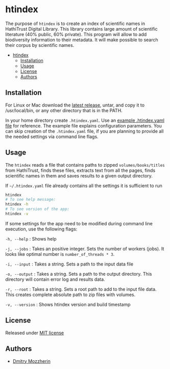 # htindex

The purpose of `htindex` is to create an index of scientific names in
HathiTrust Digital Library. This library contains large amount of scientific
literature (40% public, 60% private). This program will allow to add
biodiversity information to their metadata. It will make possible to search
their corpus by scientific names.

- [htindex](#htindex)
  - [Installation](#installation)
  - [Usage](#usage)
  - [License](#license)
  - [Authors](#authors)

## Installation

For Linux or Mac download the [latest release], untar, and copy it to /usr/local/bin,
or any other directory that is in the PATH.

In your home directory create `.htindex.yaml`. Use an [example .htindex.yaml file]
for reference. The example file explains configuration parameters. You can skip
creation of the `.htindex.yaml` file, if you are planning to provide all the
needed settings via command line flags.

## Usage

The `htindex` reads a file that contains paths to zipped
`volumes/books/titles` from HathiTrust, finds these files, extracts text from
all the pages, finds scientific names in them and saves results to a given
output directory.

If `~/.htindex.yaml` file already contains all the settings it is sufficient
to run

```bash
htindex
# To see help message:
htindex -h
# To see version of the app:
htindex -v
```

If some settings for the app need to be modified during command line
execution, use the following flags:

`-h, --help`
: Shows help

`-j, --jobs`
: Takes an positive integer. Sets the number of workers (jobs). It looks like
optimal number is `number_of_threads * 3`.

`-i, --input`
: Takes a string. Sets a path to the input data file

`-o, --output`
: Takes a string. Sets a path to the output directory. This directory will
contain error log and results data.

`-r, --root`
: Takes a string. Sets a root path to add to the input file data. This creates
complete absolute path to zip files with volumes.

`-v, --version`
: Shows htindex version and build timestamp

## License
Released under [MIT license]

## Authors

- [Dmitry Mozzherin]

[Dmitry Mozzherin]: https://gitlab.com/dimus
[example .htindex.yaml file]: https://raw.githubusercontent.com/gnames/htindex/master/files/.htindex.yaml
[MIT license]: https://raw.githubusercontent.com/gnames/htindex/master/LICENSE
[latest release]: https://github.com/gnames/htindex/releases/latest
